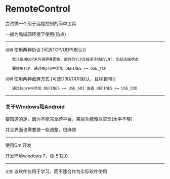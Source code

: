 ﻿# RemoteControl

尝试做一个用于远程控制的简单工具

一般为局域网环境下使用(热点)

------

`说明` 使用两种协议 [可选TCP/UDP(默认)]

```sh
   默认使用UDP来传输屏幕图像，额外的TCP连接来传输EVENT，包括连接状态

   要使用TCP，通过在pro中添加 DEFINES += USE_TCP
```

`说明` 使用两种截屏方式 [可选D3D/GDI(默认，且Qt自带)]

```sh
   通过在pro中添加 DEFINES += USE_GDI 或者 DEFINES += USE_D3D
```
------
### 关于Windows和Android

要知道的是，因为不能完全跨平台，某些功能难以实现(水平不够)

并且界面也需要做一些调整，很麻烦

------
使用Qml开发

开发环境windows 7，Qt 5.12.0

------

`注意` 该软件仅用于学习，而不适合作为实际软件使用
